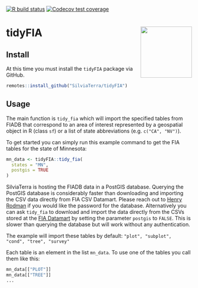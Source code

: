 <!-- badges: start -->
  [![R build status](https://github.com/SilviaTerra/tidyFIA/workflows/R-CMD-check/badge.svg)](https://github.com/SilviaTerra/tidyFIA/actions)
  [![Codecov test coverage](https://codecov.io/gh/SilviaTerra/tidyFIA/branch/master/graph/badge.svg)](https://codecov.io/gh/SilviaTerra/tidyFIA?branch=master)
<!-- badges: end -->
# tidyFIA <a href='https://silviaterra.com'><img src='man/figures/logo.png' align="right" height="139" /></a>

## Install
At this time you must install the `tidyFIA` package via GitHub.
```r
remotes::install_github("SilviaTerra/tidyFIA")
```

## Usage
The main function is `tidy_fia` which will import the specified tables from FIADB that correspond to an area of interest represented by a geospatial object in R (class `sf`) or a list of state abbreviations (e.g. `c("CA", "NV")`).

To get started you can simply run this example command to get the FIA tables for the state of Minnesota:
```r
mn_data <- tidyFIA::tidy_fia(
  states = "MN",
  postgis = TRUE
)
```
SilviaTerra is hosting the FIADB data in a PostGIS database. Querying the PostGIS database is considerably faster than downloading and importing the CSV data directly from FIA CSV Datamart. Please reach out to [Henry Rodman](henry@silviaterra.com) if you would like the password for the database. Alternatively you can ask `tidy_fia` to download and import the data directly from the CSVs stored at the [FIA Datamart](https://apps.fs.usda.gov/fia/datamart/CSV/datamart_csv.html) by setting the parameter `postgis` to `FALSE`. This is slower than querying the database but will work without any authentication.

The example will import these tables by default:
`"plot", "subplot", "cond", "tree", "survey"`

Each table is an element in the list `mn_data`.
To use one of the tables you call them like this:
```r
mn_data[["PLOT"]]
mn_data[["TREE"]]
...
```
